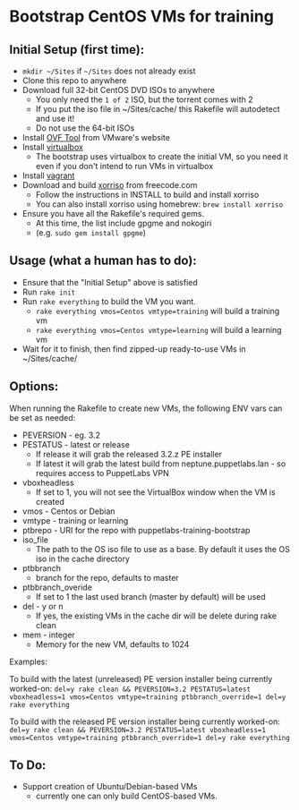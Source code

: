 # Bootstrap CentOS VMs for training

## Initial Setup (first time):
- `mkdir ~/Sites` if `~/Sites` does not already exist
- Clone this repo to anywhere
- Download full 32-bit CentOS DVD ISOs to anywhere
    - You only need the `1 of 2` ISO, but the torrent comes with 2
    - If you put the iso file in ~/Sites/cache/ this Rakefile will autodetect and use it!
    - Do not use the 64-bit ISOs
- Install [OVF Tool](https://communities.vmware.com/community/vmtn/automationtools/ovf) from VMware's website
- Install [virtualbox](https://www.virtualbox.org/wiki/Downloads)
    - The bootstrap uses virtualbox to create the initial VM, so you need it even if you don't intend to run VMs in virtualbox
- Install [vagrant](http://www.vagrantup.com/downloads.html)
- Download and build [xorriso](http://freecode.com/projects/gnu-xorriso) from freecode.com
    - Follow the instructions in INSTALL to build and install xorriso
    - You can also install xorriso using homebrew: `brew install xorriso`
- Ensure you have all the Rakefile's required gems. 
    - At this time, the list include gpgme and nokogiri
    - (e.g. `sudo gem install gpgme`)

## Usage (what a human has to do):

- Ensure that the "Initial Setup" above is satisfied
- Run `rake init`
- Run `rake everything` to build the VM you want.
    - `rake everything vmos=Centos vmtype=training` will build a training vm
    - `rake everything vmos=Centos vmtype=learning` will build a learning vm
- Wait for it to finish, then find zipped-up ready-to-use VMs in ~/Sites/cache/

## Options:

When running the Rakefile to create new VMs, the following ENV vars can be set as needed:

- PEVERSION - eg. 3.2
- PESTATUS - latest or release
    - If release it will grab the released 3.2.z PE installer
    - If latest it will grab the latest build from neptune.puppetlabs.lan - so requires access to PuppetLabs VPN
- vboxheadless 
    - If set to 1, you will not see the VirtualBox window when the VM is created
- vmos - Centos or Debian
- vmtype - training or learning
- ptbrepo - URI for the repo with puppetlabs-training-bootstrap
- iso_file
    - The path to the OS iso file to use as a base. By default it uses the OS iso in the cache directory
- ptbbranch
    - branch for the repo, defaults to master
- ptbbranch_overide
    - If set to 1 the last used branch (master by default) will be used
- del - y or n
    - If yes, the existing VMs in the cache dir will be delete during rake clean
- mem - integer
    - Memory for the new VM, defaults to 1024


Examples:

To build with the latest (unreleased) PE version installer being currently worked-on:
`del=y rake clean && PEVERSION=3.2 PESTATUS=latest vboxheadless=1 vmos=Centos vmtype=training ptbbranch_override=1 del=y rake everything` 

To build with the released PE version installer being currently worked-on:
`del=y rake clean && PEVERSION=3.2 PESTATUS=latest vboxheadless=1 vmos=Centos vmtype=training ptbbranch_override=1 del=y rake everything` 

## To Do:
- Support creation of Ubuntu/Debian-based VMs
    - currently one can only build CentOS-based VMs.
